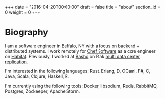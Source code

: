 +++
date = "2016-04-20T00:00:00"
draft = false
title = "about"
section_id = 0
weight = 0
+++

# Biography

I am a software engineer in Buffalo, NY with a focus on backend + distributed systems. I work remotely for [Chef Software](https://www.chef.io/) as a core engineer on [Habitat](https://www.habitat.sh). Previously, I worked at [Basho](http://basho.com) on Riak [multi data center replication](http://docs.basho.com/riak/kv/2.1.4/configuring/v3-multi-datacenter/).


I'm interested in the following languages: Rust, Erlang, D, OCaml, F#, C, Java, Scala, Clojure, Haskell, R.

I'm currently using the following tools: Docker, libsodium, Redis, RabbitMQ, Postgres, Zookeeper, Apache Storm.

